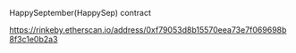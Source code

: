 HappySeptember(HappySep) contract

https://rinkeby.etherscan.io/address/0xf79053d8b15570eea73e7f069698b8f3c1e0b2a3

